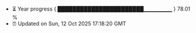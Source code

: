 - ⏳ Year progress { ███████████████████████▁▁▁▁▁▁▁ } 78.01 %
- ⏰ Updated on Sun, 12 Oct 2025 17:18:20 GMT

